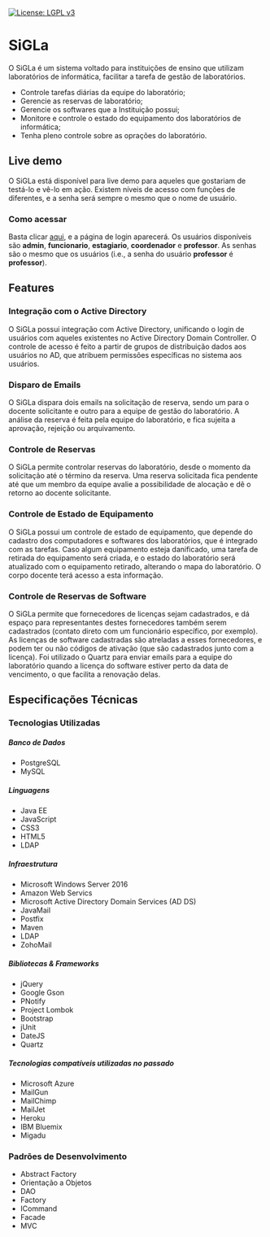 [![License: LGPL v3](https://img.shields.io/badge/License-LGPL%20v3-blue.svg)](https://www.gnu.org/licenses/lgpl-3.0)

# SiGLa

O SiGLa é um sistema voltado para instituições de ensino que utilizam laboratórios de informática, facilitar a tarefa de gestão de laboratórios.
- Controle tarefas diárias da equipe do laboratório;
- Gerencie as reservas de laboratório;
- Gerencie os softwares que a Instituição possui;
- Monitore e controle o estado do equipamento dos laboratórios de informática;
- Tenha pleno controle sobre as oprações do laboratório.

## Live demo
O SiGLa está disponível para live demo para aqueles que gostariam de testá-lo e vê-lo em ação. Existem níveis de acesso com funções de diferentes, e a senha será sempre o mesmo que o nome de usuário.
### Como acessar
Basta clicar [aqui](https://sigla.thalesalv.es), e a página de login aparecerá. Os usuários disponíveis são **admin**, **funcionario**, **estagiario**, **coordenador** e **professor**. As senhas são o mesmo que os usuários (i.e., a senha do usuário **professor** é **professor**).
## Features
### Integração com o Active Directory
O SiGLa possui integração com Active Directory, unificando o login de usuários com aqueles existentes no Active Directory Domain Controller. O controle de acesso é feito a partir de grupos de distribuição dados aos usuários no AD, que atribuem permissões específicas no sistema aos usuários.

### Disparo de Emails
O SiGLa dispara dois emails na solicitação de reserva, sendo um para o docente solicitante e outro para a equipe de gestão do laboratório. A análise da reserva é feita pela equipe do laboratório, e fica sujeita a aprovação, rejeição ou arquivamento. 

### Controle de Reservas
O SiGLa permite controlar reservas do laboratório, desde o momento da solicitação até o término da reserva. Uma reserva solicitada fica pendente até que um membro da equipe avalie a possibilidade de alocação e dê o retorno ao docente solicitante.

### Controle de Estado de Equipamento
O SiGLa possui um controle de estado de equipamento, que depende do cadastro dos computadores e softwares dos laboratórios, que é integrado com as tarefas. Caso algum equipamento esteja danificado, uma tarefa de retirada do equipamento será criada, e o estado do laboratório será atualizado com o equipamento retirado, alterando o mapa do laboratório. O corpo docente terá acesso a esta informação.

### Controle de Reservas de Software
O SiGLa permite que fornecedores de licenças sejam cadastrados, e dá espaço para representantes destes fornecedores também serem cadastrados (contato direto com um funcionário específico, por exemplo). As licenças de software cadastradas são atreladas a esses fornecedores, e podem ter ou não códigos de ativação (que são cadastrados junto com a licença). Foi utilizado o Quartz para enviar emails para a equipe do laboratório quando a licença do software estiver perto da data de vencimento, o que facilita a renovação delas.

## Especificações Técnicas
### Tecnologias Utilizadas
##### Banco de Dados
- PostgreSQL
- MySQL

##### Linguagens
- Java EE
- JavaScript
- CSS3
- HTML5
- LDAP

##### Infraestrutura
- Microsoft Windows Server 2016
- Amazon Web Servics
- Microsoft Active Directory Domain Services (AD DS)
- JavaMail
- Postfix
- Maven
- LDAP
- ZohoMail

##### Bibliotecas & Frameworks
- jQuery
- Google Gson
- PNotify
- Project Lombok
- Bootstrap
- jUnit
- DateJS
- Quartz

##### Tecnologias compatíveis utilizadas no passado
- Microsoft Azure
- MailGun
- MailChimp
- MailJet
- Heroku
- IBM Bluemix
- Migadu

### Padrões de Desenvolvimento
- Abstract Factory
- Orientação a Objetos
- DAO
- Factory
- ICommand
- Facade
- MVC